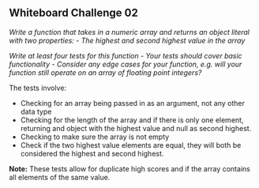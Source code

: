 ## Whiteboard Challenge 02

*Write a function that takes in a numeric array and returns an object literal with two properties: - The highest and second highest value in the array*

*Write at least four tests for this function - Your tests should cover basic functionality - Consider any edge cases for your function, e.g. will your function still operate on an array of floating point integers?*

The tests involve:
* Checking for an array being passed in as an argument, not any other data type
* Checking for the length of the array and if there is only one element, returning and object with the highest value and null as second highest.
* Checking to make sure the array is not empty
* Check if the two highest value elements are equal, they will both be considered the highest and second highest.

**Note:** These tests allow for duplicate high scores and if the array contains all elements of the same value.
